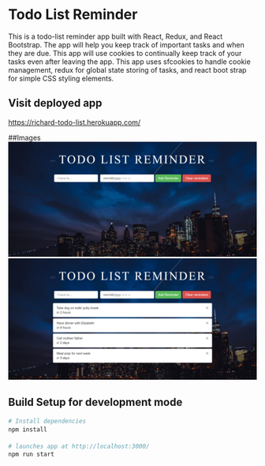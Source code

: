 # Todo List Reminder
This is a todo-list reminder app built with React, Redux, and React Bootstrap.  The app will help you keep track of important tasks and when they are due.  This app will use cookies to continually keep track of your tasks even after leaving the app.  This app uses sfcookies to handle cookie management, redux for global state storing of tasks, and react boot strap for simple CSS styling elements.

## Visit deployed app
https://richard-todo-list.herokuapp.com/

##Images
![alt text](images/fullscreen-blank.png)
![alt text](images/fullscreen.png)

## Build Setup for development mode

``` bash
# Install dependencies
npm install

# launches app at http://localhost:3000/
npm run start
```